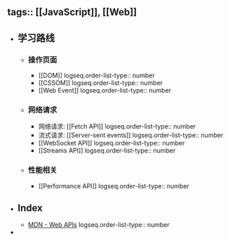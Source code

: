 tags:: [[JavaScript]], [[Web]] 
---

- ## 学习路线
	- ### 操作页面
		- [[DOM]]
		  logseq.order-list-type:: number
		- [[CSSOM]]
		  logseq.order-list-type:: number
		- [[Web Event]]
		  logseq.order-list-type:: number
	- ### 网络请求
		- 网络请求: [[Fetch API]]
		  logseq.order-list-type:: number
		- 流式请求: [[Server-sent events]]
		  logseq.order-list-type:: number
		- [[WebSocket API]]
		  logseq.order-list-type:: number
		- [[Streams API]]
		  logseq.order-list-type:: number
	- ### 性能相关
		- [[Performance API]]
		  logseq.order-list-type:: number
- ## Index
	- [MDN - Web APIs](https://developer.mozilla.org/en-US/docs/Web/API)
	  logseq.order-list-type:: number
-